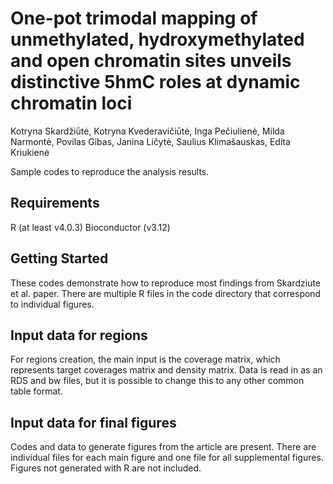 # One-pot trimodal mapping of unmethylated, hydroxymethylated and open chromatin sites unveils distinctive 5hmC roles at dynamic chromatin loci  
Kotryna Skardžiūtė, Kotryna Kvederavičiūtė, Inga Pečiulienė, Milda Narmontė, Povilas Gibas, Janina Ličytė, Saulius Klimašauskas, Edita Kriukienė

Sample codes to reproduce the analysis results.

## Requirements
R (at least v4.0.3)
Bioconductor (v3.12)

## Getting Started
These codes demonstrate how to reproduce most findings from Skardziute et al. paper. There are multiple R files in the code directory that correspond to individual figures.

## Input data for regions
For regions creation, the main input is the coverage matrix, which represents target coverages matrix and density matrix. Data is read in as an RDS and bw files, but it is possible to change this to any other common table format. 

## Input data for final figures
Codes and data to generate figures from the article are present. There are individual files for each main figure and one file for all supplemental figures. Figures not generated with R are not included.
